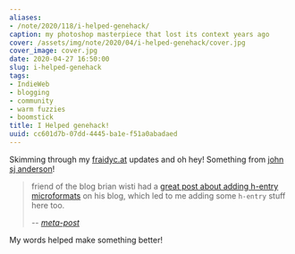 ```yaml
---
aliases:
- /note/2020/118/i-helped-genehack/
caption: my photoshop masterpiece that lost its context years ago
cover: /assets/img/note/2020/04/i-helped-genehack/cover.jpg
cover_image: cover.jpg
date: 2020-04-27 16:50:00
slug: i-helped-genehack
tags:
- IndieWeb
- blogging
- community
- warm fuzzies
- boomstick
title: I Helped genehack!
uuid: cc601d7b-07dd-4445-ba1e-f51a0abadaed
---
```


[john sj anderson]: https://genehack.org

Skimming through my [fraidyc.at](https://fraidyc.at) updates and oh hey!
Something from [john sj anderson][]!

[meta-post]: https://genehack.blog/2020/04/meta-post/

[great post about adding h-entry microformats]: /post/2020/04/h-entry-microformat-for-indieweb-posts

> friend of the blog brian wisti had a [great post about adding h-entry microformats][]
> on his blog, which led to me adding some `h-entry` stuff here too.
>
> -- <cite>[meta-post][]</cite>

My words helped make something better!